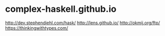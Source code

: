 # complex-haskell.github.io

http://dev.stephendiehl.com/hask/
http://lens.github.io/
http://okmij.org/ftp/
https://thinkingwithtypes.com/
